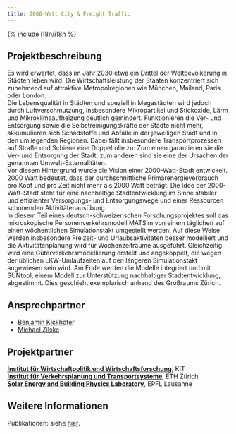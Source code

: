 ```yaml
---
title: 2000-Watt City & Freight Traffic
---
```


{% include i18n/i18n %}

<div class="invert-images" markdown=1>

Projektbeschreibung
-------------------

Es wird erwartet, dass im Jahr 2030 etwa ein Drittel der Weltbevölkerung in Städten leben wird. Die Wirtschaftsleistung der Staaten konzentriert sich zunehmend auf attraktive Metropolregionen wie München, Mailand, Paris oder London.  
Die Lebensqualität in Städten und speziell in Megastädten wird jedoch durch Luftverschmutzung, insbesondere Mikropartikel und Stickoxide, Lärm und Mikroklimaaufheizung deutlich gemindert. Funktionieren die Ver- und Entsorgung sowie die Selbstreinigungskräfte der Städte nicht mehr, akkumulieren sich Schadstoffe und Abfälle in der jeweiligen Stadt und in den umliegenden Regionen. Dabei fällt insbesondere Transportprozessen auf Straße und Schiene eine Doppelrolle zu: Zum einen garantieren sie die Ver- und Entsorgung der Stadt, zum anderen sind sie eine der Ursachen der genannten Umwelt-Externalitäten.  
Vor diesem Hintergrund wurde die Vision einer 2000-Watt-Stadt entwickelt. 2000 Watt bedeutet, dass der durchschnittliche Primärenergieverbrauch pro Kopf und pro Zeit nicht mehr als 2000 Watt beträgt. Die Idee der 2000-Watt-Stadt steht für eine nachhaltige Stadtentwicklung im Sinne stabiler und effizienter Versorgungs- und Entsorgungswege und einer Ressourcen schonenden Aktivitätenausübung.  
In diesem Teil eines deutsch-schweizerischen Forschungsprojektes soll das mikroskopische Personenverkehrsmodell MATSim von einem täglichen auf einen wöchentlichen Simulationstakt umgestellt werden. Auf diese Weise werden insbesondere Freizeit- und Urlaubsaktivitäten besser modelliert und die Aktivitätenplanung wird für Wochenzeiträume ausgeführt. Gleichzeitig wird eine Güterverkehrsmodellierung erstellt und angekoppelt, die wegen der üblichen LKW-Umlaufzeiten auf den längeren Simulationstakt angewiesen sein wird. Am Ende werden die Modelle integriert und mit SUNtool, einem Modell zur Unterstützung nachhaltiger Stadtentwicklung, abgestimmt. Dies geschieht exemplarisch anhand des Großraums Zürich.

Ansprechpartner
---------------

*   [Benjamin Kickhöfer](https://www.tu.berlin/vsp/team)
*   [Michael Zilske](https://www.tu.berlin/vsp/team)

Projektpartner
--------------

**[Institut für Wirtschaftpolitik und Wirtschaftsforschung](http://netze.iww.kit.edu/)**, KIT  
**[Institut für Verkehrsplanung und Transportsysteme](http://www.ivt.ethz.ch/)**, ETH Zürich  
**[Solar Energy and Building Physics Laboratory](http://leso.epfl.ch/)**, EPFL Lausanne  

Weitere Informationen
---------------------

Publikationen: siehe [hier](https://vsp.berlin/publications/?tags=city2000w).